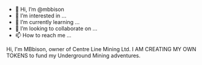 - 👋 Hi, I’m @mbbison
- 👀 I’m interested in ...
- 🌱 I’m currently learning ...
- 💞️ I’m looking to collaborate on ...
- 📫 How to reach me ...

<!---
mbbison/mbbison is a ✨ special ✨ repository because its `README.md` (this file) appears on your GitHub profile.
You can click the Preview link to take a look at your changes.
--->
Hi, I'm MBbison, owner of Centre Line Mining Ltd. I AM CREATING MY OWN TOKENS to fund my Underground Mining adventures.
